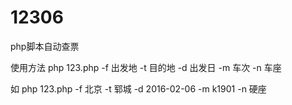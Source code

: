 # 12306
php脚本自动查票

使用方法
php 123.php -f 出发地 -t 目的地 -d 出发日 -m 车次 -n 车座   

如 
php 123.php -f 北京 -t 郓城 -d 2016-02-06 -m k1901 -n 硬座   


